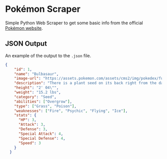 # Pokémon Scraper
Simple Python Web Scraper to get some basic info from the official [Pokémon website](https://www.pokemon.com/us/pokedex).

## JSON Output
An example of the output to the `.json` file.
``` json
{
    "id": 1,
    "name": "Bulbasaur",
    "image-url": "https://assets.pokemon.com/assets/cms2/img/pokedex/full/001.png",
    "description": "There is a plant seed on its back right from the day this Pok\u00e9mon is born. The seed slowly grows larger.",
    "height": "2' 04\"",
    "weight": "15.2 lbs",
    "category": "Seed",
    "abilities": ["Overgrow"],
    "type": ["Grass", "Poison"],
    "weaknesses": ["Fire", "Psychic", "Flying", "Ice"],
    "stats": {
      "HP": 3,
      "Attack": 3,
      "Defense": 3,
      "Special Attack": 4,
      "Special Defense": 4,
      "Speed": 3
    }
  }
```
